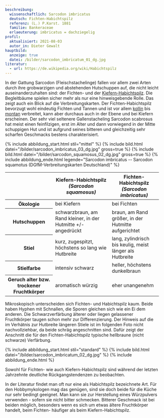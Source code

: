 ```yaml
---
beschreibung:
  wissenschaftlich: Sarcodon imbricatus
  deutsch: Fichten-Habichtspilz
  referenz: (L.) P.Karst. 1881
  familie: Bankeraceae
  erlaeuterung: imbricatus = dachziegelig
profil:
  aktualisiert: 2021-08-03
  autor_in: Dieter Gewalt
hauptbild:
  anzeige: true
  datei: /bilder/sarcodon_imbricatum_01_dg.jpg
literatur:
  - url: https://de.wikipedia.org/wiki/Habichtspilz
---
```

In der Gattung Sarcodon (Fleischstachelinge) fallen vor allem zwei Arten durch ihre grobwarzigen und abstehenden Hutschuppen auf, die nicht leicht auseinanderzuhalten sind: der Fichten- und der [Kiefern-Habichtspilz](/pilze/sarcodon-squamosus-kiefern-habichtspilz). Die Begleitbäume spielen sicher mehr als nur eine hinweisgebende Rolle. Das zeigt auch ein Blick auf die Verbreitungskarten. Der Fichten-Habichtspilz bevorzugt wohl eindeutig Fichten und Tannen und ist vor allem [kollin](kollin "Glossar") bis [montan](montan "Glossar") verbreitet, kann aber durchaus auch in der Ebene und bei Kiefern erscheinen. Der sehr viel seltenere Gallenstacheling Sarcodon scabrosus hat meist einen feinfilzigen, erst im Alter und dann vorwiegend in der Mitte schuppigen Hut und ist aufgrund seines bitteren und gleichzeitig sehr scharfen Geschmacks bestens charakterisiert.

{% include abbildung_start.html stil="mittel" %}
{% include bild.html datei="/bilder/sarcodon_imbricatus_03_dg.jpg" gross=true %}
{% include bild.html datei="/bilder/sarcodon_squamosus_02_dg.jpg" gross=true %}
{% include abbildung_ende.html legende="Sarcodon imbricatus -- Sarcodon squamotus (DGfM-Verbreitungskarten Deutschland)" %}

<div class="table-responsive">
  <table class="table">
    <thead>
      <tr>
        <th> </th> 
        <th>Kiefern-Habichtspilz<br /><i>(Sarcodon squamosus)</i></th>
        <th>Fichten-Habichtspilz<br /><i>(Sarcodon imbricatus)</i></th>
      </tr>
    </thead>
    <tbody>
      <tr>
        <th>Ökologie </th>
        <td>bei Kiefern</td>
        <td>bei Fichten</td>
      </tr>
      <tr>
        <th>Hutschuppen</th>
        <td>schwarzbraun, am Rand kleiner, in der Hutmitte +/- angedrückt</td>
        <td>braun, am Rand größer, in der Hutmitte aufgerichtet</td>
      </tr> 
      <tr>
        <th>Stiel</th>
        <td>kurz, zugespitzt, höchstens so lang wie Hutbreite</td>
        <td>lang, zylindrisch bis keulig, meist länger als Hutbreite</td>
      </tr>
      <tr>
        <th>Stielfarbe</th>
        <td>intensiv schwarz</td>
        <td>heller, höchstens dunkelbraun</td>
      </tr>
      <tr>
        <th>Geruch alter bzw. trockener Fruchtkörper</th>
        <td>aromatisch würzig</td>
        <td>eher unangenehm</td>
      </tr>
    </tbody>
  </table>
</div>

Mikroskopisch unterscheiden sich Fichten- und Habichtspilz kaum. Beide haben Hyphen mit Schnallen, die Sporen gleichen sich wie ein Ei dem anderen. Die Schwarzverfärbung älterer oder liegen gelassener Fruchtkörper taugen schon mehr zur Differenzierung. Der Hinweis auf die im Verhätnis zur Hutbreite längeren Stiele ist im folgenden Foto nicht nachvollziehbar, da beide schräg angeschnitten sind. Dafür zeigt der Anschnitt die für den Fichten-Habichtspilz typische hellbraune (nicht schwarze) Verfärbung.

{% include abbildung_start.html stil="standard" %}
{% include bild.html datei="/bilder/sarcodon_imbricatum_02_dg.jpg" %}
{% include abbildung_ende.html %}

Sowohl für Fichten- wie auch Kiefern-Habichtspilz sind während der letzten Jahrzehnte deutliche Rückgangstendenzen zu beobachten.

In der Literatur findet man oft nur eine als Habichtspilz bezeichnete Art. Für den Hobbymykologen mag das genügen, sind sie doch beide für die Küche nur sehr bedingt geeignet. Man kann sie zur Herstellung eines Würzpulvers verwenden - sofern sie nicht bitter schmecken. Bitterer Geschmack ist bei beiden möglich, besonders wenn es sich um etwas ältere Fruchtkörper handelt, beim Fichten- häufiger als beim Kiefern-Habichtspilz.